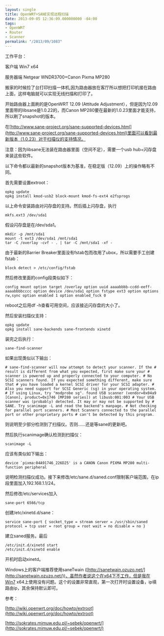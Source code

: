 ```yaml
---
layout: single
title: OpenWRT+SANE实现远程扫描
date: 2013-09-05 12:36:09.000000000 -04:00
tags:
- OpenWRT
- Router
- Scanner
permalink: "/2013/09/1083"
---
```

工作平台：

客户端 Win7 x64

服务器端 Netgear WNDR3700+Canon Pixma MP280

搬家的时候捡了台打印扫描一体机,因为路由器放在客厅所以想把打印机接在路由上面，这样电脑就可以实现无线扫描和打印了。

开始路由器上面刷的是OpenWRT 12.09 (Attitude Adjustment），但是因为12.09里面带的libsane是1.0.22的，而Canon MP280要在最新的1.0.23里面才能支持，所以刷了snapshot的版本。

在[http://www.sane-project.org/sane-supported-devices.html](http://www.sane-project.org/sane-supported-devices.html)里面可以看到最新版本（1.0.23）对于扫描仪的支持情况。

注意：因为libsane无法装在路由器里面（空间不足），需要一个usb hub+闪存盘来装这些软件。

以下命令都以最新的snapshot版本为基准，在稳定版（12.09）上的操作略有不同。

首先需要设置extroot：

```
opkg update
opkg install kmod-usb2 block-mount kmod-fs-ext4 e2fsprogs
```

以上命令安装路由对闪存盘的支持。然后插上闪存盘，执行

```
mkfs.ext3 /dev/sda1
```

假设闪存盘是在/dev/sda1。

```
mkdir -p /mnt/sda1
mount -t ext3 /dev/sda1 /mnt/sda1
tar -C /overlay -cvf - . | tar -C /mnt/sda1 -xf -
```

由于最新的Barrier Breaker里面没有fstab包而改用了ubox，所以需要手工创建fstab：

```
block detect > /etc/config/fstab
```

然后修改里面的config段类似如下：

```
config mount option target /overlay option uuid aaaabbbb-ccdd-eeff-aaaabbbbcccc option device /dev/sda1 option fstype ext3 option options rw,sync option enabled 1 option enabled_fsck 0
```

reboot之后用df -h查看可用空间，应该接近闪存盘的大小了。

然后安装扫描仪支持：

```
opkg update
opkg install sane-backends sane-frontends xinetd
```

装完之后执行：

```
sane-find-scanner
```

如果出现类似以下输出：

```
# sane-find-scanner will now attempt to detect your scanner. If the # result is different from what you expected, first make sure your # scanner is powered up and properly connected to your computer. # No SCSI scanners found. If you expected something different, make sure that # you have loaded a kernel SCSI driver for your SCSI adapter. # Also you need support for SCSI Generic (sg) in your operating system. # If using Linux, try "modprobe sg". found USB scanner (vendor=0x04a9 [Canon], product=0x1746 [MP280 series]) at libusb:001:003 # Your USB scanner was (probably) detected. It may or may not be supported by # SANE. Try scanimage -L and read the backend's manpage. # Not checking for parallel port scanners. # Most Scanners connected to the parallel port or other proprietary ports # can't be detected by this program.
```

则说明至少部分检测到了扫描仪。否则……还是等sane的更新吧。

然后执行scanimage确认检测到扫描仪：

```
scanimage -L
```

应该有类似如下输出：

```
device `pixma:04A91746_226D25' is a CANON Canon PIXMA MP280 multi-function peripheral
```

说明检测扫描仪成功。接下来修改/etc/sane.d/saned.conf限制客户端范围，在ip段里面加入192.168.1.1/24。

然后修改/etc/services加入

```
sane-port 6566/tcp
```

创建/etc/xinetd.d/sane：

```
service sane-port { socket_type = stream server = /usr/sbin/saned protocol = tcp user = root group = root wait = no disable = no }
```

建立saned服务。最后

```
/etc/init.d/xinetd start
/etc/init.d/xinetd enable
```

开机时启动xinetd。

Windows上的客户端推荐使用saneTwain ([http://sanetwain.ozuzo.net/](http://sanetwain.ozuzo.net/))，虽然作者说这个在x64下不工作，但是我在Win7 x64上使用没有问题。这个的设置非常直观，第一次打开时设置设备，ip填路由ip，其余保持默认即可。

参考：

[http://wiki.openwrt.org/doc/howto/extroot](http://wiki.openwrt.org/doc/howto/extroot)

[http://sokrates.mimuw.edu.pl/~sebek/openwrt/](http://sokrates.mimuw.edu.pl/~sebek/openwrt/)

